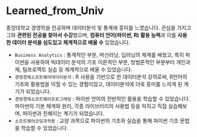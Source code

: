 # Learned_from_Univ

중앙대학교 경영학을 전공하며 데이터분석 및 통계에 흥미를 느꼈습니다.
관심을 가지고 그와 **관련된 전공을 찾아서 수강**했으며, **컴퓨터 언어(파이썬, R) 활용 능력**과 이를 **사용한 데이터 분석을 심도있고 체계적으로 배울 수** 있었습니다.
- `Business Analytics` : 통계적인 부분, 머신러닝, 딥러닝의 체계를 배웠고, 특히 파이썬을 사용하여 빅데이터 분석의 기초 이론적인 부분, 방법론적인 부분부터 개인과제, 팀프로젝트 실습 등 체계적으로 배울 수 있었습니다. 
- `경영경제소프트웨어데이터분석` : R 사용을 기반으로 한 데이터분석 강의로써, R언어의 기초와 활용법을 익힐 수 있는 경험이었고, 데이터분석에 더욱 흥미를 느끼게 된 계기가 되었습니다.
- `경영경제소프트웨어프로그래밍` : 파이썬 언어의 전반적인 활용을 학습할 수 있었습니다. 파이썬의 기본 체계와 원리, 각종 라이브러리의 사용법 등을 익히고 직접 실습해보며, 파이썬과 친해지는 계기가 되었습니다.
- `소프트웨어코딩과적용` : 교양 과목으로 파이썬의 기초와 실습을 통해 파이썬 기초 문법을 학습할 수 있었습니다.


